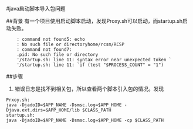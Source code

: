 #java启动脚本导入包问题

##背景
有一个项目使用启动脚本启动，发现Proxy.sh可以启动，而startup.sh启动失败。
``` log
    : command not found5: echo
    : No such file or directoryhome/rcsm/RCSP
    : command not found7: 
    .pid: No such file or directory
    '/startup.sh: line 11: syntax error near unexpected token `
    '/startup.sh: line 11: `if (test "$PROCESS_COUNT" = "1")
```

##步骤
1. 错误日志是找不到相关包，所以查看两个脚本引入包的情况。发现
``` shell
Prxoy.sh:
java -DjadoID=$APP_NAME -Dsmsc.log=$APP_HOME -Djava.ext.dirs=$APP_HOME/lib $CLASS_PATH
startup.sh:
java -DjadoID=$APP_NAME -Dsmsc.log=$APP_HOME -cp $CLASS_PATH
```

